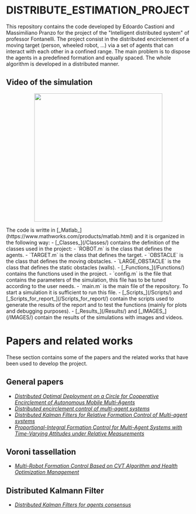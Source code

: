 # DISTRIBUTE_ESTIMATION_PROJECT
This repository contains the code developed by Edoardo Castioni and Massimiliano Pranzo for the project of the "Intelligent distributed system" of professor Fontanelli.
The project consist in the distributed encirclement of a moving target (person, wheeled robot, ...) via a set of agents that can interact with each other in a confined range. The main problem is to dispose the agents in a predefined formation and equally spaced. The whole algorithm is developed in a distributed manner. <br>
## Video of the simulation
<p align="center">
<img src="IMAGES/INITIAL_VIDEO/video.avi" width="350" height="350"/>
</p>
The code is writte in [_Matlab_](https://www.mathworks.com/products/matlab.html) and it is organized in the following way:
- [_Classes_](/Classes/) contains the definition of the classes used in the project:
  - `ROBOT.m` is the class that defines the agents.
  - `TARGET.m` is the class that defines the target.
  - `OBSTACLE` is the class that defines the moving obstacles. 
  - `LARGE_OBSTACLE` is the class that defines the static obstacles (walls).
- [_Functions_](/Functions/) contains the functions used in the project.
- `config.m` is the file that contains the parameters of the simulation, this file has to be tuned according to the user needs.
- `main.m` is the main file of the repository. To start a simulation it is sufficient to run this file.
- [_Scripts_](/Scripts/) and [_Scripts_for_report_](/Scripts_for_report/) contain the scripts used to generate the results of the report and to test the functions (mainly for plots and debugging purposes).
- [_Results_](/Results/) and [_IMAGES_](/IMAGES/) contain the results of the simulations with images and videos.

# Papers and related works
These section contains some of the papers and the related works that have been used to develop the project.
## General papers
- [_Distributed Optimal Deployment on a Circle for
Cooperative Encirclement of Autonomous
Mobile Multi-Agents_](https://ieeexplore.ieee.org/stamp/stamp.jsp?tp=&arnumber=9044350)
- [_Distributed encirclement control of multi-agent
systems_](https://ieeexplore.ieee.org/stamp/stamp.jsp?tp=&arnumber=7231770)
- [_Distributed Kalman Filters for Relative
Formation Control of Multi-agent systems_](https://arxiv.org/pdf/2110.06332.pdf)
- [_Proportional-Integral Formation Control for Multi-Agent Systems with
Time-Varying Attitudes under Relative Measurements_](https://ieeexplore.ieee.org/stamp/stamp.jsp?tp=&arnumber=8899676)

## Voroni tassellation
- [_Multi-Robot Formation Control Based on CVT Algorithm and Health Optimization Management_](https://www.mdpi.com/2076-3417/12/2/755)

## Distributed Kalmann Filter
- [_Distributed Kalman Filters for agents consensus_](https://ieeexplore.ieee.org/stamp/stamp.jsp?tp=&arnumber=7434174)


